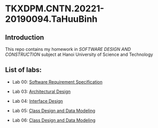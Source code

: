 # TKXDPM.CNTN.20221-20190094.TaHuuBinh

## Introduction
This repo contains my homework in *SOFTWARE DESIGN AND CONSTRUCTION* subject at Hanoi University of Science and Technology 

## List of labs:

+ Lab 00: <a href="https://github.com/Tahuubinh/TKXDPM.CNTN.20221-20190094.TaHuuBinh/tree/release/lab04/Requirement%20Analysis" target="_blank">Software	Requirement	Specification</a>

+ Lab 03: <a href="https://github.com/Tahuubinh/TKXDPM.CNTN.20221-20190094.TaHuuBinh/tree/release/lab04/Architectural%20Design" target="_blank">Architectural Design</a>

+ Lab 04: <a href="https://github.com/Tahuubinh/TKXDPM.CNTN.20221-20190094.TaHuuBinh/tree/release/lab04/Interface%20Design" target="_blank">Interface Design</a>  

+ Lab 05: <a href="https://github.com/Tahuubinh/TKXDPM.CNTN.20221-20190094.TaHuuBinh/tree/release/lab05/Class%20Design%20and%20Data%20Modeling/Class%20Design" target="_blank">Class Design and Data Modeling</a>  

+ Lab 06: <a href="./Class Design" target="_blank">Class Design and Data Modeling</a>
